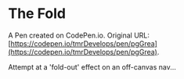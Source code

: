 # The Fold

A Pen created on CodePen.io. Original URL: [https://codepen.io/tmrDevelops/pen/pgGrea](https://codepen.io/tmrDevelops/pen/pgGrea).

Attempt at  a 'fold-out' effect on an off-canvas nav...